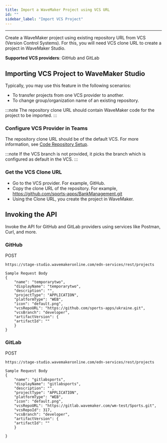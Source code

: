 ```yaml
---
title: Import a WaveMaker Project using VCS URL
id: ""
sidebar_label: "Import VCS Project"
---
```

---

Create a WaveMaker project using existing repository URL from VCS (Version Control Systems). For this, you will need VCS clone URL to create a project in WaveMaker Studio. 

**Supported VCS providers**: GitHub and GitLab

## Importing VCS Project to WaveMaker Studio

Typically, you may use this feature in the following scenarios:

- To transfer projects from one VCS provider to another. 
- To change group/organization name of an existing repository.

:::note
The repository clone URL should contain WaveMaker code for the project to be imported.
:::

### Configure VCS Provider in Teams

The repository clone URL should be of the default VCS. For more information, see [Code Repository Setup](/learn/teams/code-repository#add-code-repository).

:::note
If the VCS branch is not provided, it picks the branch which is configured as default in the VCS.
:::

### Get the VCS Clone URL

- Go to the VCS provider. For example, GitHub. 
- Copy the clone URL of the repository. For example, https://github.com/sports-apps/BankManagement.git 
- Using the Clone URL, you create the project in WaveMaker. 
 
## Invoking the API

Invoke the API for GitHub and GitLab providers using services like Postman, Curl, and more.

### GitHub

POST
```
https://stage-studio.wavemakeronline.com/edn-services/rest/projects
```
```
Sample Request Body
{
    "name": "temporarytwo",
    "displayName": "temporarytwo",
    "description": "",
    "projectType": "APPLICATION",
    "platformType": "WEB",
    "icon": "default.png",
    "vcsRepoURL": "https://github.com/sports-apps/ukraine.git",
    "vcsBranch": "developer",
    "artifactVersion": {
    "artifactId": ""
    }
}
``` 
 
### GitLab

POST
```
https://stage-studio.wavemakeronline.com/edn-services/rest/projects
```
```
Sample Request Body
{
    "name": "gitlabsports",
    "displayName": "gitlabsports",
    "description": "",
    "projectType": "APPLICATION",
    "platformType": "WEB",
    "icon": "default.png",
    "vcsRepoURL": "https://gitlab.wavemaker.com/wm-test/Sports.git",
    "vcsRepoId": 317,
    "vcsBranch": "developer",
    "artifactVersion": {
    "artifactId": ""
    }

}
```
